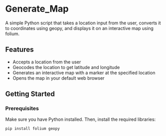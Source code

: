 # Generate_Map
A simple Python script that takes a location input from the user, converts it to coordinates using geopy, and displays it on an interactive map using folium.

## Features

- Accepts a location from the user
- Geocodes the location to get latitude and longitude
- Generates an interactive map with a marker at the specified location
- Opens the map in your default web browser

## Getting Started

### Prerequisites

Make sure you have Python installed. Then, install the required libraries:

```bash
pip install folium geopy
